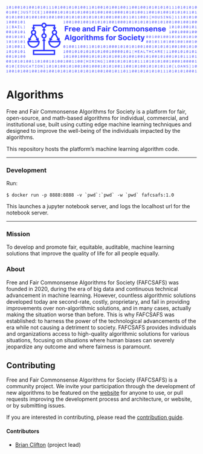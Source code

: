 ![Free and Fair Commonsense Algorithms for Society](./docs/image_sm.jpg)
# Algorithms

Free and Fair Commonsense Algorithms for Society is a platform for fair, open-source, and math-based algorithms for individual, commercial, and institutional use, built using cutting edge machine learning techniques and designed to improve the well-being of the individuals impacted by the algorithms.

This repository hosts the platform’s machine learning algorithm code.


---
### Development

Run:
```
$ docker run -p 8888:8888 -v `pwd`:`pwd` -w `pwd` fafcsafs:1.0
```
This launches a jupyter notebook server, and logs the localhost url for the notebook server.

---
### Mission

To develop and promote fair, equitable, auditable, machine learning solutions that improve the quality of life for all people equally.

### About

Free and Fair Commonsense Algorithms for Society (FAFCSAFS) was founded in 2020, during the era of big data and continuous technical advancement in machine learning. However, countless algorithmic solutions developed today are second-rate, costly, proprietary, and fail in providing improvements over non-algorithmic solutions, and in many cases, actually making the situation worse than before. This is why FAFCSAFS was established: to harness the power of the technological advancements of the era while not causing a detriment to society. FAFCSAFS provides individuals and organizations access to high-quality algorithmic solutions for various situations, focusing on situations where human biases can severely jeopardize any outcome and where fairness is paramount.



## Contributing

Free and Fair Commonsense Algorithms for Society (FAFCSAFS) is a community project. We invite your participation through the development of new algorithms to be featured on the [website](https://free-and-fair-common-sense-algorithms-for-society.org/) for anyone to use, or pull requests improving the development process and architecture, or website, or by submitting issues.

If you are interested in contributing, please read the [contribution guide](https://github.com/free-and-fair-common-sense-algorithms/algorithms/blob/master/CONTRIBUTING.md).



#### Contributors

- [Brian Clifton](https://github.com/bclifton) (project lead)

